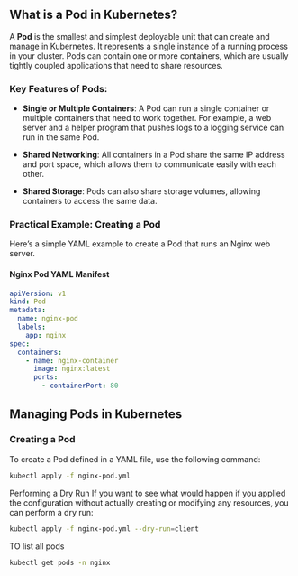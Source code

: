 ## What is a Pod in Kubernetes?

A **Pod** is the smallest and simplest  deployable unit  that can create and manage in Kubernetes. It represents a single instance of a running process in your cluster. Pods can contain one or more containers, which are usually tightly coupled applications that need to share resources.

### Key Features of Pods:

- **Single or Multiple Containers**: A Pod can run a single container or multiple containers that need to work together. For example, a web server and a helper program that pushes logs to a logging service can run in the same Pod.

- **Shared Networking**: All containers in a Pod share the same IP address and port space, which allows them to communicate easily with each other.

- **Shared Storage**: Pods can also share storage volumes, allowing containers to access the same data.

### Practical Example: Creating a Pod

Here’s a simple YAML example to create a Pod that runs an Nginx web server.

#### Nginx Pod YAML Manifest

```yaml
apiVersion: v1
kind: Pod
metadata:
  name: nginx-pod
  labels:
    app: nginx
spec:
  containers:
    - name: nginx-container
      image: nginx:latest
      ports:
        - containerPort: 80

```

## Managing Pods in Kubernetes

### Creating a Pod

To create a Pod defined in a YAML file, use the following command:

```bash
kubectl apply -f nginx-pod.yml
```
Performing a Dry Run
If you want to see what would happen if you applied the configuration without actually creating or modifying any resources, you can perform a dry run:

```bash
kubectl apply -f nginx-pod.yml --dry-run=client
```
TO list all pods

```bash
kubectl get pods -n nginx



